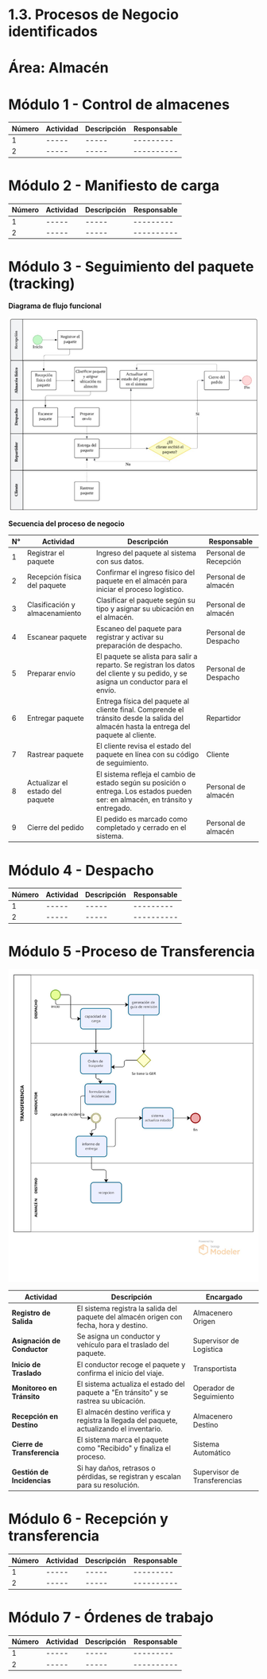 # 1.3. Procesos de Negocio identificados

# **Área: Almacén**


# Módulo 1 - Control de almacenes




| Número | Actividad                                                  | Descripción                                                                                       | Responsable         |
|--------|------------------------------------------------------------|---------------------------------------------------------------------------------------------------|---------------------|
| 1      | ----- | ----- | ---------  |
| 2      | ----- | ----- | ----------  |



# Módulo 2 - Manifiesto de carga



| Número | Actividad                                                  | Descripción                                                                                       | Responsable         |
|--------|------------------------------------------------------------|---------------------------------------------------------------------------------------------------|---------------------|
| 1      | ----- | ----- | ---------  |
| 2      | ----- | ----- | ----------  |

# Módulo 3 - Seguimiento del paquete (tracking)

**Diagrama de flujo funcional**

![](seguimiento.jpg)

**Secuencia del proceso de negocio**

| N°  | Actividad                          | Descripción                                                                                                                                  | Responsable             |
|-----|------------------------------------|----------------------------------------------------------------------------------------------------------------------------------------------|--------------------------|
| 1   | Registrar el paquete               | Ingreso del paquete al sistema con sus datos.                                                                                                | Personal de Recepción    |
| 2   | Recepción física del paquete       | Confirmar el ingreso físico del paquete en el almacén para iniciar el proceso logístico.                                                     | Personal de almacén      |
| 3   | Clasificación y almacenamiento     | Clasificar el paquete según su tipo y asignar su ubicación en el almacén.                                                                    | Personal de almacén      |
| 4   | Escanear paquete                   | Escaneo del paquete para registrar y activar su preparación de despacho.                                                                     | Personal de Despacho     |
| 5   | Preparar envío                     | El paquete se alista para salir a reparto. Se registran los datos del cliente y su pedido, y se asigna un conductor para el envío.          | Personal de Despacho     |
| 6   | Entregar paquete                   | Entrega física del paquete al cliente final. Comprende el tránsito desde la salida del almacén hasta la entrega del paquete al cliente.     | Repartidor               |
| 7   | Rastrear paquete                   | El cliente revisa el estado del paquete en línea con su código de seguimiento.                                                              | Cliente                  |
| 8   | Actualizar el estado del paquete   | El sistema refleja el cambio de estado según su posición o entrega. Los estados pueden ser: en almacén, en tránsito y entregado.           | Personal de almacén      |
| 9   | Cierre del pedido                  | El pedido es marcado como completado y cerrado en el sistema.                                                                                | Personal de almacén      |




# Módulo 4 - Despacho


| Número | Actividad                                                  | Descripción                                                                                       | Responsable         |
|--------|------------------------------------------------------------|---------------------------------------------------------------------------------------------------|---------------------|
| 1      | ----- | ----- | ---------  |
| 2      | ----- | ----- | ----------  |


# Módulo 5 -Proceso de Transferencia 

![](transferencia.jpg)
 

| **Actividad**               | **Descripción**                                                                 | **Encargado**          |
|-----------------------------|---------------------------------------------------------------------------------|------------------------|
| **Registro de Salida**      | El sistema registra la salida del paquete del almacén origen con fecha, hora y destino. | Almacenero Origen      |
| **Asignación de Conductor** | Se asigna un conductor y vehículo para el traslado del paquete.                 | Supervisor de Logística|
| **Inicio de Traslado**      | El conductor recoge el paquete y confirma el inicio del viaje.                  | Transportista          |
| **Monitoreo en Tránsito**   | El sistema actualiza el estado del paquete a "En tránsito" y se rastrea su ubicación. | Operador de Seguimiento|
| **Recepción en Destino**    | El almacén destino verifica y registra la llegada del paquete, actualizando el inventario. | Almacenero Destino     |
| **Cierre de Transferencia** | El sistema marca el paquete como "Recibido" y finaliza el proceso.              | Sistema Automático     |
| **Gestión de Incidencias**  | Si hay daños, retrasos o pérdidas, se registran y escalan para su resolución.   | Supervisor de Transferencias |



# Módulo 6 - Recepción y transferencia

| Número | Actividad                                                  | Descripción                                                                                       | Responsable         |
|--------|------------------------------------------------------------|---------------------------------------------------------------------------------------------------|---------------------|
| 1      | ----- | ----- | ---------  |
| 2      | ----- | ----- | ----------  |

# Módulo 7 - Órdenes de trabajo

| Número | Actividad                                                  | Descripción                                                                                       | Responsable         |
|--------|------------------------------------------------------------|---------------------------------------------------------------------------------------------------|---------------------|
| 1      | ----- | ----- | ---------  |
| 2      | ----- | ----- | ----------  |
